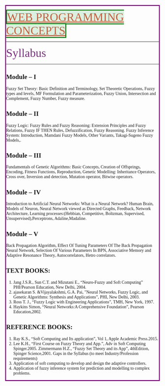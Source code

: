 <div style=" border: 3px solid purple;">


<span style="color:#c6603f;background-color:#dbf0e0;  border: 3px solid green;border-collapse: collapse;font-family:WildWest;font-size:1cm"> <u> WEB PROGRAMMING CONCEPTS </u></span>

---
<font face = "Bedrock" >
<span style="font-size:1cm;color:#7b3380;">Syllabus</span>

---
## Module – I
Fuzzy Set Theory: Basic Definition and Terminology, Set Theoretic Operations, Fuzzy 
types and levels, MF Formulation and Parameterization, Fuzzy Union, Intersection and 
Complement, Fuzzy Number, Fuzzy measure. 

## Module – II
Fuzzy Logic: Fuzzy Rules and Fuzzy Reasoning: Extension Principles and Fuzzy 
Relations, Fuzzy IF THEN Rules, Defuzzification, Fuzzy Reasoning. Fuzzy Inference 
System: Introduction, Mamdani Fuzzy Models, Other Variants, Takagi-Sugeno Fuzzy 
Models,. 

## Module – III
Fundamentals of Genetic Algorithms: Basic Concepts, Creation of Offsprings, Encoding, 
Fitness Functions, Reproduction, Genetic Modelling: Inheritance Operators, Cross over, 
Inversion and detection, Mutation operator, Bitwise operators. 

## Module – IV
Introduction to Artificial Neural Networks: What is a Neural Network? Human Brain, 
Models of Neuron, Neural Network viewed as Directed Graphs, Feedback, Network 
Architecture, Learning processes:(Hebbian, Competitive, Boltzman, Supervised, 
Unsupervised),Perceptrons, Adaline,Madaline. 

## Module – V
Back Propagation Algorithm, Effect Of Tuning Parameters Of The Back Propagation 
Neural Network, Selection Of Various Parameters In BPN, Associative Memory and 
Adaptive Resonance Theory, Autocorrelators, Hetro correlators. 

## TEXT BOOKS:
1. Jang J.S.R., Sun C.T. and Mizutani E., “Neuro-Fuzzy and Soft Computing” 
 PHI/Pearson Education, New Delhi, 2004. 
2. ajasekaran S. &Vijayalakshmi, G.A. Pai, "Neural Networks, Fuzzy Logic, 
 and Genetic Algorithms: Synthesis and Applications”, PHI, New Delhi, 2003. 
3. Ross T. J., “Fuzzy Logic with Engineering Applications”, TMH, New York, 1997. 
4. Haykins Simon, “Neural Networks:A Comprehensive Foundation”, Pearson Education,2002. 

## REFERENCE BOOKS: 
1. Ray K.S., “Soft Computing and Its application”, Vol 1, Apple Academic Press.2015. 
2. Lee K.H., “First Course on Fuzzy Theory and App.”, Adv in Soft Computing Spinger.2005. 
 Zimmermann H.Z., “Fuzzy Set Theory and its App”, 4thEdition, Spinger Science,2001. 
Gaps in the Syllabus (to meet Industry/Profession requirements) 
1. Application of soft computing to develop and design the adaptive controllers. 
2. Application of fuzzy inference system for prediction and modelling to complex problems. 

</font>

</div>

